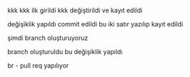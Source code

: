 kkk
kkk ilk girildi
kkk değiştirildi ve kayıt edildi


değişiklik yapıldı commit edildi
bu iki satır yazılıp kayıt edildi

şimdi branch oluşturuyoruz

branch oluşturuldu bu değişiklik yapıldı

br - pull req yapılıyor


